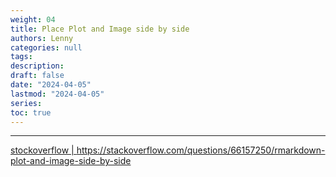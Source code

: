 ```yaml
---
weight: 04
title: Place Plot and Image side by side
authors: Lenny
categories: null
tags: 
description: 
draft: false
date: "2024-04-05"
lastmod: "2024-04-05"
series:
toc: true
---
```



<!--more-->
---

<a href = "https://stackoverflow.com/questions/66157250/rmarkdown-plot-and-image-side-by-side" target="_blank" rel="noopener noreferrer">stockoverflow | https://stackoverflow.com/questions/66157250/rmarkdown-plot-and-image-side-by-side</a>